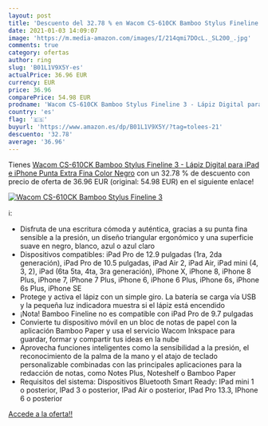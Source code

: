 ```yaml
---
layout: post
title: 'Descuento del 32.78 % en Wacom CS-610CK Bamboo Stylus Fineline 3 '
date: 2021-01-03 14:09:07
image: 'https://m.media-amazon.com/images/I/214qmi7DOcL._SL200_.jpg'
comments: true
category: ofertas
author: ring
slug: 'B01L1V9X5Y-es'
actualPrice: 36.96 EUR
currency: EUR
price: 36.96
comparePrice: 54.98 EUR
prodname: 'Wacom CS-610CK Bamboo Stylus Fineline 3 - Lápiz Digital para iPad e iPhone  Punta Extra Fina  Color Negro'
country: 'es'
flag: '🇪🇸'
buyurl: 'https://www.amazon.es/dp/B01L1V9X5Y/?tag=tolees-21'
descuento: '32.78'
average: '36.96'
---
```


Tienes [Wacom CS-610CK Bamboo Stylus Fineline 3 - Lápiz Digital para iPad e iPhone  Punta Extra Fina  Color Negro](https://www.amazon.es/dp/B01L1V9X5Y/?tag=tolees-21) con un 32.78 % de descuento con precio de oferta de 36.96 EUR (original: 54.98 EUR) en el siguiente enlace!

[![Wacom CS-610CK Bamboo Stylus Fineline 3 ](https://m.media-amazon.com/images/I/214qmi7DOcL._SL200_.jpg)](https://www.amazon.es/dp/B01L1V9X5Y/?tag=tolees-21)

ℹ️:

- Disfruta de una escritura cómoda y auténtica, gracias a su punta fina sensible a la presión, un diseño triangular ergonómico y una superficie suave en negro, blanco, azul o azul claro
- Dispositivos compatibles: iPad Pro de 12.9 pulgadas (1ra, 2da generación), iPad Pro de 10.5 pulgadas, iPad Air 2, iPad Air, iPad mini (4, 3, 2), iPad (6ta 5ta, 4ta, 3ra generación), iPhone X, iPhone 8, iPhone 8 Plus, iPhone 7, iPhone 7 Plus, iPhone 6, iPhone 6 Plus, iPhone 6s, iPhone 6s Plus, iPhone SE
- Protege y activa el lápiz con un simple giro. La batería se carga vía USB y la pequeña luz indicadora muestra si el lápiz está encendido
- ¡Nota! Bamboo Fineline no es compatible con iPad Pro de 9.7 pulgadas
- Convierte tu dispositivo móvil en un bloc de notas de papel con la aplicación Bamboo Paper y usa el servicio Wacom Inkspace para guardar, formar y compartir tus ideas en la nube
- Aprovecha funciones inteligentes como la sensibilidad a la presión, el reconocimiento de la palma de la mano y el atajo de teclado personalizable combinadas con las principales aplicaciones para la redacción de notas, como Notes Plus, Noteshelf o Bamboo Paper
- Requisitos del sistema: Dispositivos Bluetooth Smart Ready: IPad mini 1 o posterior, IPad 3 o posterior, IPad Air o posterior, IPad Pro 13.3, IPhone 6 o posterior

[Accede a la oferta!!](https://www.amazon.es/dp/B01L1V9X5Y/?tag=tolees-21)
